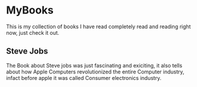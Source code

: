 # MyBooks
This is my collection of books I have read completely read and reading right now, just check it out.
## Steve Jobs
  The Book about Steve jobs was just fascinating and exiciting, it also tells about how Apple Computers revolutionized the entire Computer industry, infact before apple it was called Consumer electronics industry.
